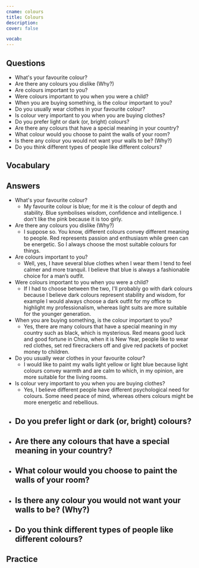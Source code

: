 ```yaml
---
cname: colours
title: Colours
description: 
cover: false

vocab:
---
```

<banner></banner>

## Questions

- What&#39;s your favourite colour?
- Are there any colours you dislike (Why?)
- Are colours important to you?
- Were colours important to you when you were a child?
- When you are buying something, is the colour important to you?
- Do you usually wear clothes in your favourite colour?
- Is colour very important to you when you are buying clothes?
- Do you prefer light or dark (or, bright) colours?
- Are there any colours that have a special meaning in your country?
- What colour would you choose to paint the walls of your room?
- Is there any colour you would not want your walls to be? (Why?)
- Do you think different types of people like different colours?

## Vocabulary

<vocab-box></vocab-box>

## Answers

- What&#39;s your favourite colour?
  - My favourite colour is blue; for me it is the colour of depth and stability. Blue symbolises wisdom, confidence and intelligence. I don&#39;t like the pink because it is too girly.
- Are there any colours you dislike (Why?)
  - I suppose so. You know, different colours convey different meaning to people. Red represents passion and enthusiasm while green can be energetic. So I always choose the most suitable colours for things.
- Are colours important to you?
  - Well, yes, I have several blue clothes when I wear them I tend to feel calmer and more tranquil. I believe that blue is always a fashionable choice for a man’s outfit.
- Were colours important to you when you were a child?
  - If I had to choose between the two, I&#39;ll probably go with dark colours because I believe dark colours represent stability and wisdom, for example I would always choose a dark outfit for my office to highlight my professionalism, whereas light suits are more suitable for the younger generation.
- When you are buying something, is the colour important to you?
  - Yes, there are many colours that have a special meaning in my country such as black, which is mysterious. Red means good luck and good fortune in China, when it is New Year, people like to wear red clothes, set red firecrackers off and give red packets of pocket money to children.
- Do you usually wear clothes in your favourite colour?
  - I would like to paint my walls light yellow or light blue because light colours convey warmth and are calm to which, in my opinion, are more suitable for the living rooms.
- Is colour very important to you when you are buying clothes?
  - Yes, I believe different people have different psychological need for colours. Some need peace of mind, whereas others colours might be more energetic and rebellious.
- Do you prefer light or dark (or, bright) colours?
  - 
- Are there any colours that have a special meaning in your country?
  - 
- What colour would you choose to paint the walls of your room?
  - 
- Is there any colour you would not want your walls to be? (Why?)
  - 
- Do you think different types of people like different colours?
  - 

## Practice

<qrfooter></qrfooter>

